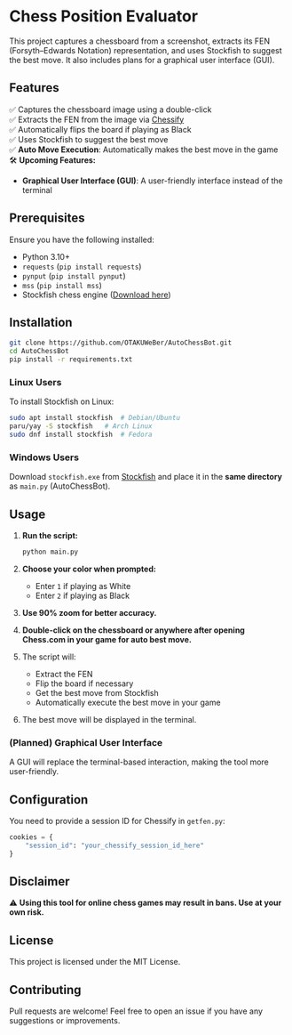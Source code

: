 # Chess Position Evaluator

This project captures a chessboard from a screenshot, extracts its FEN (Forsyth–Edwards Notation) representation, and uses Stockfish to suggest the best move. It also includes plans for a graphical user interface (GUI).

## Features
✅ Captures the chessboard image using a double-click  
✅ Extracts the FEN from the image via [Chessify](https://chessify.me)  
✅ Automatically flips the board if playing as Black  
✅ Uses Stockfish to suggest the best move  
✅ **Auto Move Execution**: Automatically makes the best move in the game  
🛠 **Upcoming Features:**  
  - **Graphical User Interface (GUI)**: A user-friendly interface instead of the terminal  

## Prerequisites
Ensure you have the following installed:

- Python 3.10+
- `requests` (`pip install requests`)
- `pynput` (`pip install pynput`)
- `mss` (`pip install mss`)
- Stockfish chess engine ([Download here](https://stockfishchess.org/))

## Installation
```bash
git clone https://github.com/OTAKUWeBer/AutoChessBot.git
cd AutoChessBot
pip install -r requirements.txt
```

### Linux Users
To install Stockfish on Linux:
```bash
sudo apt install stockfish  # Debian/Ubuntu
paru/yay -S stockfish   # Arch Linux
sudo dnf install stockfish  # Fedora
```

### Windows Users
Download `stockfish.exe` from [Stockfish](https://stockfishchess.org/download/) and place it in the **same directory** as `main.py` (AutoChessBot).

## Usage
1. **Run the script:**  
   ```bash
   python main.py
   ```  

2. **Choose your color when prompted:**  
   - Enter `1` if playing as White  
   - Enter `2` if playing as Black  

3. **Use 90% zoom for better accuracy.**  

4. **Double-click on the chessboard or anywhere after opening Chess.com in your game for auto best move.**  

5. The script will:  
   - Extract the FEN  
   - Flip the board if necessary  
   - Get the best move from Stockfish  
   - Automatically execute the best move in your game  

6. The best move will be displayed in the terminal.  

### (Planned) Graphical User Interface
A GUI will replace the terminal-based interaction, making the tool more user-friendly.

## Configuration
You need to provide a session ID for Chessify in `getfen.py`:
```python
cookies = {
    "session_id": "your_chessify_session_id_here"
}
```

## Disclaimer
⚠️ **Using this tool for online chess games may result in bans. Use at your own risk.**

## License
This project is licensed under the MIT License.

## Contributing
Pull requests are welcome! Feel free to open an issue if you have any suggestions or improvements.

